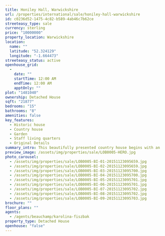```yaml
---
title: Honiley Hall, Warwickshire
url: /properties/international/sale/honiley-hall-warwickshire
id: c0236d52-1475-4c82-b589-4ab46c7b62ce
streeteasy_type: sale
currency: sterling
price: "10000000"
property_location: Warwickshire
location:
  name: ""
  latitude: "52.324129"
  longitude: "-1.664473"
streeteasy_status: active
openhouse_grid:
  - 
    date: ""
    startTime: 12:00 AM
    endTime: 12:00 AM
    apptOnly: ""
plot: "1481040"
ownership: Detached House
sqft: "21877"
bedrooms: "15"
bathrooms: "8"
amenities: false
key_features:
  - Historic house
  - Country house
  - Garden
  - Staff living quarters
  - Original Details
summary_intro: This beautifully presented country house begins with an impressive 400 metre avenue driveway to this vast property. The country house, with further detached accommodation and a staff apartment, is all set in approximately 34 acres, including landscaped gardens and pastures. Extensive and versatile accommodation comprising of six reception rooms, seven principal bedrooms, exquisitely presented interiors all to an exacting specification. There is also a detached three bedroom secondary dwelling, extensive outbuildings of around 5,400 sq ft and a two bedroom staff apartment.
preview_image: /assets/img/properties/sale/LOB0005-HERO.jpg
photo_carousel:
  - /assets/img/properties/sale/LOB0005-BI-01-20151123095659.jpg
  - /assets/img/properties/sale/LOB0005-BI-02-20151123095659.jpg
  - /assets/img/properties/sale/LOB0005-BI-03-20151123095700.jpg
  - /assets/img/properties/sale/LOB0005-BI-04-20151123095700.jpg
  - /assets/img/properties/sale/LOB0005-BI-05-20151123095701.jpg
  - /assets/img/properties/sale/LOB0005-BI-06-20151123095701.jpg
  - /assets/img/properties/sale/LOB0005-BI-07-20151123095702.jpg
  - /assets/img/properties/sale/LOB0005-BI-08-20151123095702.jpg
  - /assets/img/properties/sale/LOB0005-BI-09-20151123095703.jpg
brochure: ""
floor_plans: ""
agents:
  - /agents/beauchamp/karolina-fiszbak
property_type: Detached House
openhouse: "false"
---
```

